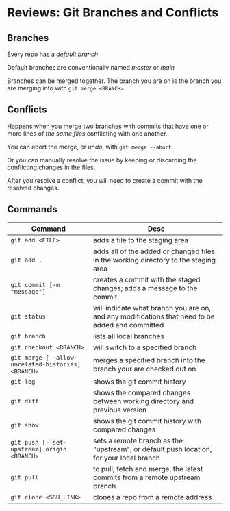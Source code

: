 # Reviews: Git Branches and Conflicts

## Branches

Every repo has a _default branch_

Default branches are conventionally named _master_ or _main_

Branches can be merged together. The branch you are on is the branch you are merging into with `git merge <BRANCH>`.

## Conflicts

Happens when you merge two branches with commits that have one or more lines of _the same files_ conflicting with one another.

You can abort the merge, or _undo_, with `git merge --abort`.

Or you can manually resolve the issue by keeping or discarding the conflicting changes in the files.

After you resolve a conflict, you will need to create a commit with the resolved changes.

## Commands

| Command                                            | Desc                                                                                            |
| -------------------------------------------------- | ----------------------------------------------------------------------------------------------- |
| `git add <FILE>`                                   | adds a file to the staging area                                                                 |
| `git add .`                                        | adds all of the added or changed files in the working directory to the staging area             |
| `git commit [-m "message"]`                        | creates a commit with the staged changes; adds a message to the commit                          |
| `git status`                                       | will indicate what branch you are on, and any modifications that need to be added and committed |
| `git branch`                                       | lists all local branches                                                                        |
| `git checkout <BRANCH>`                            | will switch to a specified branch                                                               |
| `git merge [--allow-unrelated-histories] <BRANCH>` | merges a specified branch into the branch your are checked out on                               |
| `git log`                                          | shows the git commit history                                                                    |
| `git diff`                                         | shows the compared changes between working directory and previous version                       |
| `git show`                                         | shows the git commit history with compared changes                                              |
| `git push [--set-upstream] origin <BRANCH>`        | sets a remote branch as the "upstream", or default push location, for your local branch         |
| `git pull`                                         | to pull, fetch and merge, the latest commits from a remote upstream branch                      |
| `git clone <SSH_LINK>`                             | clones a repo from a remote address                                                             |
